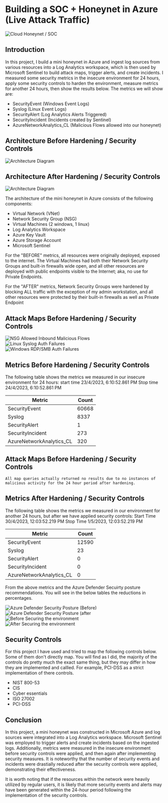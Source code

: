 # Building a SOC + Honeynet in Azure (Live Attack Traffic)
![Cloud Honeynet / SOC](https://imagizer.imageshack.com/img923/2794/uW8WGe.png)

## Introduction

In this project, I build a mini honeynet in Azure and ingest log sources from various resources into a Log Analytics workspace, which is then used by Microsoft Sentinel to build attack maps, trigger alerts, and create incidents. I measured some security metrics in the insecure environment for 24 hours, apply some security controls to harden the environment, measure metrics for another 24 hours, then show the results below. The metrics we will show are:

- SecurityEvent (Windows Event Logs)
- Syslog (Linux Event Logs)
- SecurityAlert (Log Analytics Alerts Triggered)
- SecurityIncident (Incidents created by Sentinel)
- AzureNetworkAnalytics_CL (Malicious Flows allowed into our honeynet)

## Architecture Before Hardening / Security Controls
![Architecture Diagram](https://i.imgur.com/aBDwnKb.jpg)

## Architecture After Hardening / Security Controls
![Architecture Diagram](https://i.imgur.com/YQNa9Pp.jpg)

The architecture of the mini honeynet in Azure consists of the following components:

- Virtual Network (VNet)
- Network Security Group (NSG)
- Virtual Machines (2 windows, 1 linux)
- Log Analytics Workspace
- Azure Key Vault
- Azure Storage Account
- Microsoft Sentinel

For the "BEFORE" metrics, all resources were originally deployed, exposed to the internet. The Virtual Machines had both their Network Security Groups and built-in firewalls wide open, and all other resources are deployed with public endpoints visible to the Internet; aka, no use for Private Endpoints.

For the "AFTER" metrics, Network Security Groups were hardened by blocking ALL traffic with the exception of my admin workstation, and all other resources were protected by their built-in firewalls as well as Private Endpoint

## Attack Maps Before Hardening / Security Controls
![NSG Allowed Inbound Malicious Flows](https://imagizer.imageshack.com/img923/4112/qT4QOX.png)<br>
![Linux Syslog Auth Failures](https://imagizer.imageshack.com/img924/7361/F8D5lK.png)<br>
![Windows RDP/SMB Auth Failures](https://imagizer.imageshack.com/img922/5291/daGddo.png)<br>

## Metrics Before Hardening / Security Controls

The following table shows the metrics we measured in our insecure environment for 24 hours:
start time 23/4/2023, 6:10:52.861 PM
Stop time 24/4/2023, 6:10:52.861 PM

| Metric                   | Count
| ------------------------ | -----
| SecurityEvent            | 60668
| Syslog                   | 8337
| SecurityAlert            | 1
| SecurityIncident         | 273
| AzureNetworkAnalytics_CL | 320

## Attack Maps Before Hardening / Security Controls

```All map queries actually returned no results due to no instances of malicious activity for the 24 hour period after hardening.```

## Metrics After Hardening / Security Controls

The following table shows the metrics we measured in our environment for another 24 hours, but after we have applied security controls:
Start Time 30/4/2023, 12:03:52.219 PM
Stop Time	1/5/2023, 12:03:52.219 PM

| Metric                   | Count
| ------------------------ | -----
| SecurityEvent            | 12590
| Syslog                   | 23
| SecurityAlert            | 0
| SecurityIncident         | 0
| AzureNetworkAnalytics_CL | 0

From the above metrics and the Azure Defender Secuirty posture recommendations. You will see in the below tables the reductions in percentages. 

![Azure Defender Security Posture (Before)](https://imagizer.imageshack.com/img923/144/xL3O1z.png)<br>
![Azure Defender Security Posture (after](https://imagizer.imageshack.com/img922/1859/UnPMOX.png)<br>
![Before Securing the environment](https://imagizer.imageshack.com/img924/7021/lYJYP6.png)<br>
![After Securing the environment](https://imagizer.imageshack.com/img922/323/cELO8X.png)<br>


## Security Controls
For this project I have used and tried to map the following controls below. Some of them don't directly map. You will find as I did, the majority of the controls do pretty much the exact same thing, but they may differ in how they are implemented and callled. For example, PCI-DSS as a strict implementation of there controls. 

- NIST 800-53
- CIS
- Cyber essentials
- ISO 27002
- PCI-DSS


## Conclusion

In this project, a mini honeynet was constructed in Microsoft Azure and log sources were integrated into a Log Analytics workspace. Microsoft Sentinel was employed to trigger alerts and create incidents based on the ingested logs. Additionally, metrics were measured in the insecure environment before security controls were applied, and then again after implementing security measures. It is noteworthy that the number of security events and incidents were drastially reduced after the security controls were applied, demonstrating their effectiveness.

It is worth noting that if the resources within the network were heavily utilized by regular users, it is likely that more security events and alerts may have been generated within the 24-hour period following the implementation of the security controls.


